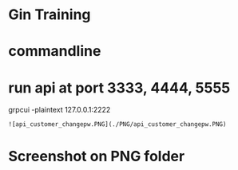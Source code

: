 # Gin Training

# commandline
# run api at port 3333, 4444, 5555
grpcui -plaintext 127.0.0.1:2222

```
![api_customer_changepw.PNG](./PNG/api_customer_changepw.PNG)

```
# Screenshot on PNG folder
